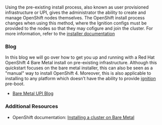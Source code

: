 
Using the pre-existing install process, also known as user provisioned infrastructure or UPI, gives the administrator the ability to create and manage OpenShift nodes themselves.  The OpenShift install process changes when using this method, where the Ignition configs must be provided to the nodes so that they may cofigure and join the cluster.  For more information, refer to the [installer documentation](https://docs.openshift.com/container-platform/4.2/installing/installing_bare_metal/installing-bare-metal.html)

### Blog

In this blog we will go over how to get you up and running with a Red Hat OpenShift 4 Bare Metal install on pre-existing infrastructure.  Although this quickstart focuses on the bare metal installer, this can also be seen as a "manual" way to install OpenShift 4.  Moreover, this is also applicable to installing to any platform which doesn’t have the ability to provide [ignition](https://coreos.com/ignition/docs/latest/) pre-boot.

* [Bare Metal UPI Blog](https://blog.openshift.com/openshift-4-bare-metal-install-quickstart/)


### Additional Resources

* OpenShift documentation: [Installing a cluster on Bare Metal](https://docs.openshift.com/container-platform/4.2/installing/installing_bare_metal/installing-bare-metal.html)
